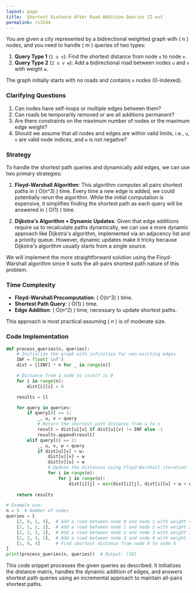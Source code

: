 ```yaml
---
layout: page
title:  Shortest Distance After Road Addition Queries II-out
permalink: /s3244
---
```

You are given a city represented by a bidirectional weighted graph with \( n \) nodes, and you need to handle \( m \) queries of two types:

1. **Query Type 1** (`1 u v`): Find the shortest distance from node `u` to node `v`.
2. **Query Type 2** (`2 u v w`): Add a bidirectional road between nodes `u` and ``v`` with weight `w`.

The graph initially starts with no roads and contains `n` nodes (0-indexed).

### Clarifying Questions
1. Can nodes have self-loops or multiple edges between them? 
2. Can roads be temporarily removed or are all additions permanent?
3. Are there constraints on the maximum number of nodes or the maximum edge weight?
4. Should we assume that all nodes and edges are within valid limits, i.e., `u`, `v` are valid node indices, and `w` is not negative?

### Strategy
To handle the shortest path queries and dynamically add edges, we can use two primary strategies:

1. **Floyd-Warshall Algorithm**: This algorithm computes all pairs shortest paths in \( O(n^3) \) time. Every time a new edge is added, we could potentially rerun the algorithm. While the initial computation is expensive, it simplifies finding the shortest path as each query will be answered in \( O(1) \) time.

2. **Dijkstra's Algorithm + Dynamic Updates**: Given that edge additions require us to recalculate paths dynamically, we can use a more dynamic approach like Dijkstra's algorithm, implemented via an adjacency list and a priority queue. However, dynamic updates make it tricky because Dijkstra's algorithm usually starts from a single source.

We will implement the more straightforward solution using the Floyd-Warshall algorithm since it suits the all-pairs shortest path nature of this problem.

### Time Complexity
- **Floyd-Warshall Precomputation**: \( O(n^3) \) time.
- **Shortest Path Query**: \( O(1) \) time.
- **Edge Addition**: \( O(n^2) \) time, necessary to update shortest paths.

This approach is most practical assuming \( n \) is of moderate size.

### Code Implementation

```python
def process_queries(n, queries):
    # Initialize the graph with infinities for non-existing edges
    INF = float('inf')
    dist = [[INF] * n for _ in range(n)]

    # Distance from a node to itself is 0
    for i in range(n):
        dist[i][i] = 0

    results = []

    for query in queries:
        if query[0] == 1:
            _, u, v = query
            # Return the shortest path distance from u to v
            result = dist[u][v] if dist[u][v] != INF else -1
            results.append(result)
        elif query[0] == 2:
            _, u, v, w = query
            if dist[u][v] > w:
                dist[u][v] = w
                dist[v][u] = w
                # Update the distances using Floyd-Warshall iteration
                for i in range(n):
                    for j in range(n):
                        dist[i][j] = min(dist[i][j], dist[i][u] + w + dist[v][j], dist[i][v] + w + dist[u][j])
    
    return results

# Example use:
n = 5  # Number of nodes
queries = [
    [2, 0, 1, 4],  # Add a road between node 0 and node 1 with weight 4
    [2, 1, 2, 2],  # Add a road between node 1 and node 2 with weight 2
    [2, 2, 3, 3],  # Add a road between node 2 and node 3 with weight 3
    [2, 3, 4, 1],  # Add a road between node 3 and node 4 with weight 1
    [1, 0, 4]      # Find shortest distance from node 0 to node 4
]
print(process_queries(n, queries))  # Output: [10]
```

This code snippet processes the given queries as described. It initializes the distance matrix, handles the dynamic addition of edges, and answers shortest path queries using an incremental approach to maintain all-pairs shortest paths.